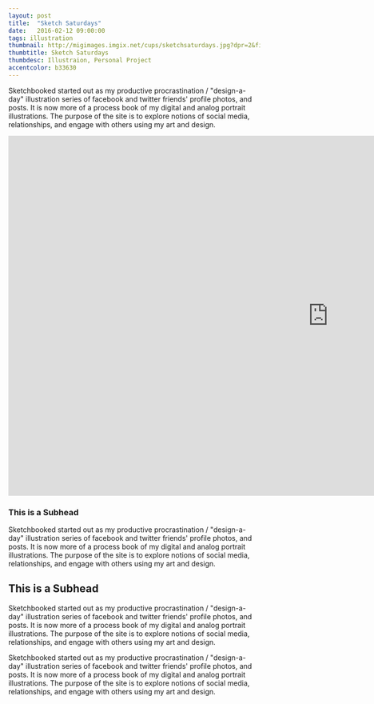 ```yaml
---
layout: post
title:  "Sketch Saturdays"
date:   2016-02-12 09:00:00
tags: illustration
thumbnail: http://migimages.imgix.net/cups/sketchsaturdays.jpg?dpr=2&fit=crop&fm=pjpg&h=320&w=320&bri=5&con=5&chromasub=444&pad=8&bg=fff
thumbtitle: Sketch Saturdays
thumbdesc: Illustraion, Personal Project
accentcolor: b33630
---
```


<section>
<p>Sketchbooked started out as my productive procrastination / "design-a-day" illustration series of facebook and twitter friends' profile photos, and posts. It is now more of a process book of my digital and analog portrait illustrations. The purpose of the site is to explore notions of social media, relationships, and engage with others using my art and design.</p>
</section>

<div class="video-container">
<iframe width="1280" height="720" src="https://www.youtube.com/embed/71cXIY1_CZM?rel=0&showinfo=0" frameborder="0" allowfullscreen class="youtube"></iframe>
</div>


<section>

<h3>This is a Subhead</h3>
<p>Sketchbooked started out as my productive procrastination / "design-a-day" illustration series of facebook and twitter friends' profile photos, and posts. It is now more of a process book of my digital and analog portrait illustrations. The purpose of the site is to explore notions of social media, relationships, and engage with others using my art and design.</p>

<h2>This is a Subhead</h2>
<p>Sketchbooked started out as my productive procrastination / "design-a-day" illustration series of facebook and twitter friends' profile photos, and posts. It is now more of a process book of my digital and analog portrait illustrations. The purpose of the site is to explore notions of social media, relationships, and engage with others using my art and design.</p>

<p>Sketchbooked started out as my productive procrastination / "design-a-day" illustration series of facebook and twitter friends' profile photos, and posts. It is now more of a process book of my digital and analog portrait illustrations. The purpose of the site is to explore notions of social media, relationships, and engage with others using my art and design.</p>
</section>
